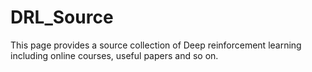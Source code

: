 # DRL_Source
This page provides a source collection of Deep reinforcement learning including online courses, useful papers and so on.
